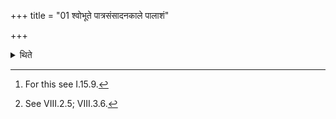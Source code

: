 +++
title = "01 श्वोभूते पात्रसंसादनकाले पालाशं"

+++

<details><summary>थिते</summary>

1. On the next day at the time of placing of the utensils[^1] (the Adhvaryu) keeps ready a pot or a ladle of Palāś-wood for Vājina[^2] (whey) (in addition to the other utensils).  


[^1]: For this see I.15.9.  

[^2]: See VIII.2.5; VIII.3.6.
</details>
